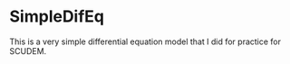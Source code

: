 # SimpleDifEq
This is a very simple differential equation model that I did for practice for SCUDEM.
